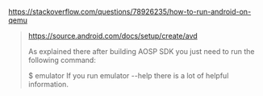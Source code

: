 https://stackoverflow.com/questions/78926235/how-to-run-android-on-qemu

>https://source.android.com/docs/setup/create/avd
>
>As explained there after building AOSP SDK you just need to run the following command:
>
>$ emulator
>If you run emulator --help there is a lot of helpful information.
